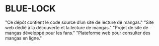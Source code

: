 # BLUE-LOCK
"Ce dépôt contient le code source d’un site de lecture de mangas."  "Site web dédié à la découverte et la lecture de mangas."  "Projet de site de mangas développé pour les fans."  "Plateforme web pour consulter des mangas en ligne."
